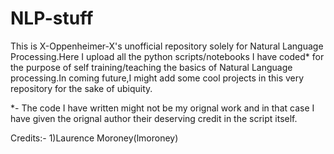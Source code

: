 # NLP-stuff
This is  X-Oppenheimer-X's unofficial repository solely for Natural Language Processing.Here I upload all the python scripts/notebooks I have coded* for the purpose of self training/teaching the basics of Natural Language processing.In coming future,I might add some cool projects in this very repository for the sake of ubiquity.

*- The code I have written might not be my orignal work and in that case I have given the orignal author their deserving credit in the script itself.

Credits:- 1)Laurence Moroney(lmoroney)
          

